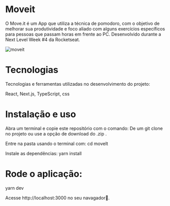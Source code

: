 # Moveit
O Move.it é um App que utiliza a técnica de pomodoro, com o objetivo de melhorar sua produtividade e foco aliado com alguns exercícios específicos para pessoas que passam horas em frente ao PC. Desenvolvido durante a Next Level Week #4 da Rocketseat.

![moveit](https://user-images.githubusercontent.com/63961258/109968923-0e4f8180-7cd2-11eb-82dc-0576e6b27e21.png)




# Tecnologias
Tecnologias e ferramentas utilizadas no desenvolvimento do projeto:

React,
Next.js,
TypeScript,
css

# Instalação e uso
Abra um terminal e copie este repositório com o comando:
De um git clone no projeto
ou use a opção de download do .zip .

Entre na pasta usando o terminal com:
cd moveIt

Instale as dependências:
yarn install

# Rode o aplicação:
yarn dev

Acesse http://localhost:3000 no seu navagador💜.

